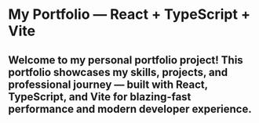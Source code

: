 # My Portfolio — React + TypeScript + Vite

Welcome to my personal portfolio project!
This portfolio showcases my **skills**, **projects**, and **professional journey** — built with **React**, **TypeScript**, and **Vite** for blazing-fast performance and modern developer experience.
---
